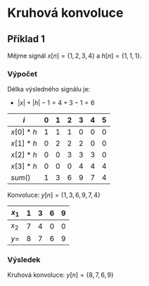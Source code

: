 # Kruhová konvoluce

## Příklad 1
Mějme signál $x[n] = \{1, 2, 3, 4\}$ a $h[n] = \{1, 1, 1\}$.

### Výpočet
Délka výsledného signálu je: 
- $|x| + |h| - 1 = 4 + 3 - 1 = 6$

| $i$        | 0   | 1   | 2   | 3   | 4   | 5   |
| ---------- | --- | --- | --- | --- | --- | --- |
| $x[0] * h$ | 1   | 1   | 1   | 0   | 0   | 0   |
| $x[1] * h$ | 0   | 2   | 2   | 2   | 0   | 0   |
| $x[2] * h$ | 0   | 0   | 3   | 3   | 3   | 0   |
| $x[3] * h$ | 0   | 0   | 0   | 4   | 4   | 4   |
| $sum()$    | 1   | 3   | 6   | 9   | 7   | 4   |

Konvoluce: $y[n] = \{1, 3, 6, 9, 7, 4\}$

| $x_1$ | 1   | 3   | 6   | 9   |
| ----- | --- | --- | --- | --- |
| $x_2$ | 7   | 4   | 0   | 0   |
| $y =$ | 8   | 7   | 6   | 9   |

### Výsledek
Kruhová konvoluce: $y[n] = \{8, 7, 6, 9\}$